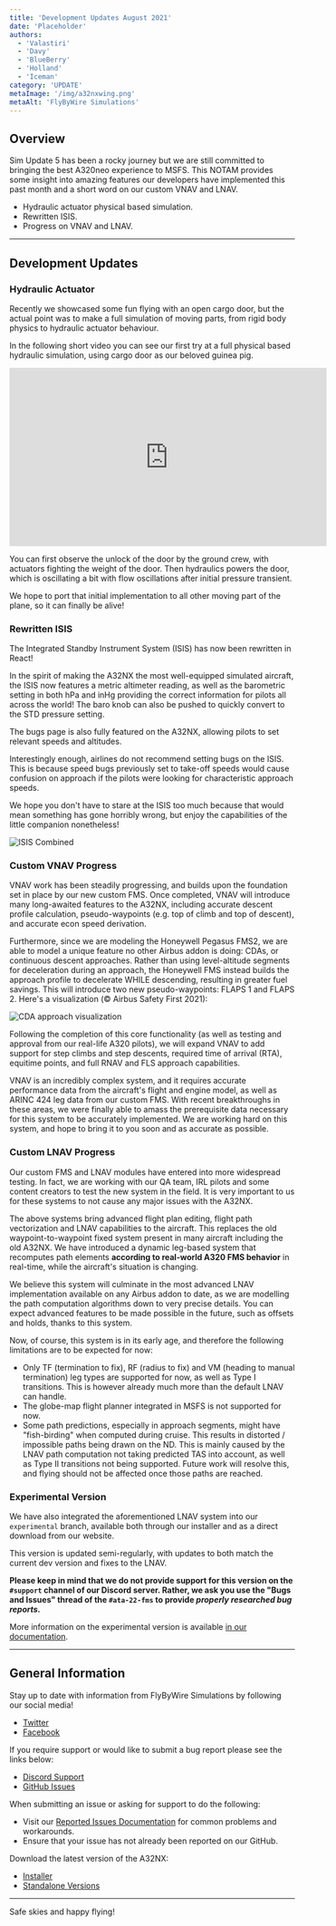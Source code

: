 ```yaml
---
title: 'Development Updates August 2021'
date: 'Placeholder'
authors:
  - 'Valastiri'
  - 'Davy'
  - 'BlueBerry'
  - 'Holland'
  - 'Iceman'
category: 'UPDATE'
metaImage: '/img/a32nxwing.png'
metaAlt: 'FlyByWire Simulations'
---
```


## Overview

Sim Update 5 has been a rocky journey but we are still committed to bringing the best A320neo experience to MSFS. This NOTAM provides some insight into amazing features our developers have implemented this past month and a short word on our custom VNAV and LNAV.

- Hydraulic actuator physical based simulation.
- Rewritten ISIS.
- Progress on VNAV and LNAV.

---

## Development Updates

### Hydraulic Actuator

Recently we showcased some fun flying with an open cargo door, but the actual point was to make a full simulation of moving parts, from rigid body physics to hydraulic actuator behaviour.

In the following short video you can see our first try at a full physical based hydraulic simulation, using cargo door as our beloved guinea pig.

<iframe width="560" height="315" src="https://www.youtube-nocookie.com/embed/KgzKziUz5bw" title="YouTube video player" frameborder="0" allow="accelerometer; autoplay; clipboard-write; encrypted-media; gyroscope; picture-in-picture" allowfullscreen></iframe>

You can first observe the unlock of the door by the ground crew, with actuators fighting the weight of the door. Then hydraulics powers the door, which is oscillating a bit with flow oscillations after initial pressure transient.

We hope to port that initial implementation to all other moving part of the plane, so it can finally be alive!

### Rewritten ISIS

The Integrated Standby Instrument System (ISIS) has now been rewritten in React!

In the spirit of making the A32NX the most well-equipped simulated aircraft, the ISIS now features a metric altimeter reading, as well as the barometric setting in both hPa and inHg providing the correct information for pilots all across the world! The baro knob can also be pushed to quickly convert to the STD pressure setting.

The bugs page is also fully featured on the A32NX, allowing pilots to set relevant speeds and altitudes.

Interestingly enough, airlines do not recommend setting bugs on the ISIS. This is because speed bugs previously set to take-off speeds would cause confusion on approach if the pilots were looking for characteristic approach speeds.

We hope you don't have to stare at the ISIS too much because that would mean something has gone horribly wrong, but enjoy the capabilities of the little companion nonetheless!

![ISIS Combined](/img/notam-images/isis-combined.jpg)

### Custom VNAV Progress

VNAV work has been steadily progressing, and builds upon the foundation set in place by our new custom FMS. Once completed, VNAV will introduce many long-awaited features to the A32NX, including accurate descent profile calculation, pseudo-waypoints (e.g. top of climb and top of descent), and accurate econ speed derivation. 

Furthermore, since we are modeling the Honeywell Pegasus FMS2, we are able to model a unique feature no other Airbus addon is doing: CDAs, or continuous descent approaches. Rather than using level-altitude segments for deceleration during an approach, the Honeywell FMS instead builds the approach profile to decelerate WHILE descending, resulting in greater fuel savings. This will introduce two new pseudo-waypoints: FLAPS 1 and FLAPS 2. Here's a visualization (© Airbus Safety First 2021):

![CDA approach visualization](https://europe.content.twixlmedia.com/twixl-preview/e37527c12cbd8fc4effad5ac269b712b/content/0360d4fcb7711304863074260074fba8/44/images/FIG.20.jpg?r=0.1224069083950936)

Following the completion of this core functionality (as well as testing and approval from our real-life A320 pilots), we will expand VNAV to add support for step climbs and step descents, required time of arrival (RTA), equitime points, and full RNAV and FLS approach capabilities.

VNAV is an incredibly complex system, and it requires accurate performance data from the aircraft's flight and engine model, as well as ARINC 424 leg data from our custom FMS. With recent breakthroughs in these areas, we were finally able to amass the prerequisite data necessary for this system to be accurately implemented. We are working hard on this system, and hope to bring it to you soon and as accurate as possible.

### Custom LNAV Progress

Our custom FMS and LNAV modules have entered into more widespread testing. In fact, we are working with our QA team, IRL pilots and some content creators to test the new system in the field. It is very important to us for these systems to not cause any major issues with the A32NX.

The above systems bring advanced flight plan editing, flight path vectorization and LNAV capabilities to the aircraft. This replaces the old waypoint-to-waypoint fixed system present in many aircraft including the old A32NX. We have introduced a dynamic leg-based system that recomputes path elements **according to real-world A320 FMS behavior** in real-time, while the aircraft's situation is changing.

We believe this system will culminate in the most advanced LNAV implementation available on any Airbus addon to date, as we are modelling the path computation algorithms down to very precise details. You can expect advanced features to be made possible in the future, such as offsets and holds, thanks to this system.

Now, of course, this system is in its early age, and therefore the following limitations are to be expected for now:

- Only TF (termination to fix), RF (radius to fix) and VM (heading to manual termination) leg types are supported for now, as well as Type I transitions. This is however already much more than the default LNAV can handle.
- The globe-map flight planner integrated in MSFS is not supported for now.
- Some path predictions, especially in approach segments, might have "fish-birding" when computed during cruise. This results in distorted / impossible paths being drawn on the ND. This is mainly caused by the LNAV path computation not taking predicted TAS into account, as well as Type II transitions not being supported. Future work will resolve this, and flying should not be affected once those paths are reached.

### Experimental Version

We have also integrated the aforementioned LNAV system into our `experimental` branch, available both through our installer and as a direct download from our website.

This version is updated semi-regularly, with updates to both match the current dev version and fixes to the LNAV.

**Please keep in mind that we do not provide support for this version on the `#support` channel of our Discord server. Rather, we ask you use the "Bugs and Issues" thread of the `#ata-22-fms` to provide *properly researched bug reports.***

More information on the experimental version is available [in our documentation](https://docs.flybywiresim.com/fbw-a32nx/support/exp/).

---

## General Information

Stay up to date with information from FlyByWire Simulations by following our social media!

- [Twitter](https://twitter.com/FlyByWireSim)
- [Facebook](https://www.facebook.com/FlyByWireSimulations/)

If you require support or would like to submit a bug report please see the links below:

- [Discord Support](https://discord.gg/flybywire)
- [GitHub Issues](https://github.com/flybywiresim/a32nx/issues/new/choose)

When submitting an issue or asking for support to do the following:

- Visit our [Reported Issues Documentation](https://docs.flybywiresim.com/start/reported-issues/) for common problems and workarounds.
- Ensure that your issue has not already been reported on our GitHub.

Download the latest version of the A32NX:

- [Installer](https://api.flybywiresim.com/installer)
- [Standalone Versions](https://flybywiresim.com/a32nx/#download)

---

Safe skies and happy flying!
